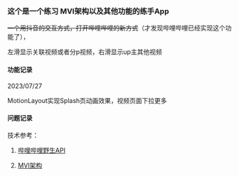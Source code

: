 ### 这个是一个练习 MVI架构以及其他功能的练手App

~~一个用抖音的交互方式，打开哔哩哔哩的新方式~~（才发现哔哩哔哩已经实现这个功能了），

左滑显示关联视频或者分p视频，右滑显示up主其他视频

#### 功能记录

2023/07/27

MotionLayout实现Splash页动画效果，视频页面下拉更多

#### 问题记录



技术参考：

1. [哔哩哔哩野生API](https://github.com/SocialSisterYi/bilibili-API-collect)

2. [MVI架构](https://juejin.cn/post/7104565566568202276)

   

